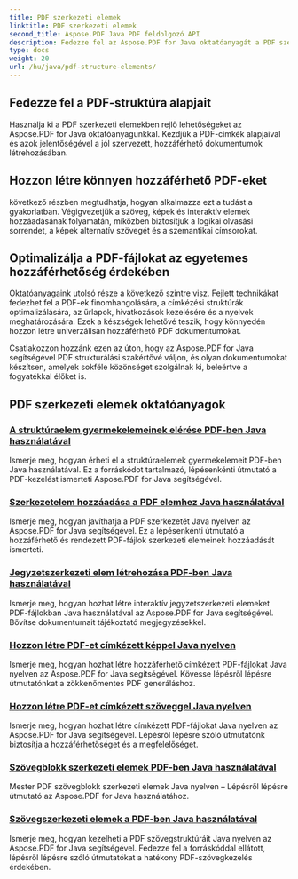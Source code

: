 ```yaml
---
title: PDF szerkezeti elemek
linktitle: PDF szerkezeti elemek
second_title: Aspose.PDF Java PDF feldolgozó API
description: Fedezze fel az Aspose.PDF for Java oktatóanyagát a PDF szerkezeti elemek elsajátításához. Könnyedén hozhat létre rendezett, hozzáférhető PDF-fájlokat.
type: docs
weight: 20
url: /hu/java/pdf-structure-elements/
---
```


## Fedezze fel a PDF-struktúra alapjait

Használja ki a PDF szerkezeti elemekben rejlő lehetőségeket az Aspose.PDF for Java oktatóanyagunkkal. Kezdjük a PDF-címkék alapjaival és azok jelentőségével a jól szervezett, hozzáférhető dokumentumok létrehozásában. 

## Hozzon létre könnyen hozzáférhető PDF-eket

következő részben megtudhatja, hogyan alkalmazza ezt a tudást a gyakorlatban. Végigvezetjük a szöveg, képek és interaktív elemek hozzáadásának folyamatán, miközben biztosítjuk a logikai olvasási sorrendet, a képek alternatív szövegét és a szemantikai címsorokat. 

## Optimalizálja a PDF-fájlokat az egyetemes hozzáférhetőség érdekében

Oktatóanyagaink utolsó része a következő szintre visz. Fejlett technikákat fedezhet fel a PDF-ek finomhangolására, a címkézési struktúrák optimalizálására, az űrlapok, hivatkozások kezelésére és a nyelvek meghatározására. Ezek a készségek lehetővé teszik, hogy könnyedén hozzon létre univerzálisan hozzáférhető PDF dokumentumokat.

Csatlakozzon hozzánk ezen az úton, hogy az Aspose.PDF for Java segítségével PDF strukturálási szakértővé váljon, és olyan dokumentumokat készítsen, amelyek sokféle közönséget szolgálnak ki, beleértve a fogyatékkal élőket is.
## PDF szerkezeti elemek oktatóanyagok
### [A struktúraelem gyermekelemeinek elérése PDF-ben Java használatával](./access-children-elements-of-structure-element-in-pdf-using-java/)
Ismerje meg, hogyan érheti el a struktúraelemek gyermekelemeit PDF-ben Java használatával. Ez a forráskódot tartalmazó, lépésenkénti útmutató a PDF-kezelést ismerteti Aspose.PDF for Java segítségével.
### [Szerkezetelem hozzáadása a PDF elemhez Java használatával](./add-structure-element-into-element-in-pdf-using-java/)
Ismerje meg, hogyan javíthatja a PDF szerkezetét Java nyelven az Aspose.PDF for Java segítségével. Ez a lépésenkénti útmutató a hozzáférhető és rendezett PDF-fájlok szerkezeti elemeinek hozzáadását ismerteti.
### [Jegyzetszerkezeti elem létrehozása PDF-ben Java használatával](./create-note-structure-element-in-pdf-using-java/)
Ismerje meg, hogyan hozhat létre interaktív jegyzetszerkezeti elemeket PDF-fájlokban Java használatával az Aspose.PDF for Java segítségével. Bővítse dokumentumait tájékoztató megjegyzésekkel.
### [Hozzon létre PDF-et címkézett képpel Java nyelven](./create-pdf-with-tagged-image-in-java/)
Ismerje meg, hogyan hozhat létre hozzáférhető címkézett PDF-fájlokat Java nyelven az Aspose.PDF for Java segítségével. Kövesse lépésről lépésre útmutatónkat a zökkenőmentes PDF generáláshoz.
### [Hozzon létre PDF-et címkézett szöveggel Java nyelven](./create-pdf-with-tagged-text-in-java/)
Ismerje meg, hogyan hozhat létre címkézett PDF-fájlokat Java nyelven az Aspose.PDF for Java segítségével. Lépésről lépésre szóló útmutatónk biztosítja a hozzáférhetőséget és a megfelelőséget.
### [Szövegblokk szerkezeti elemek PDF-ben Java használatával](./text-block-structure-elements-in-pdf-using-java/)
Mester PDF szövegblokk szerkezeti elemek Java nyelven – Lépésről lépésre útmutató az Aspose.PDF for Java használatához.
### [Szövegszerkezeti elemek a PDF-ben Java használatával](./text-structure-elements-in-pdf-using-java/)
Ismerje meg, hogyan kezelheti a PDF szövegstruktúráit Java nyelven az Aspose.PDF for Java segítségével. Fedezze fel a forráskóddal ellátott, lépésről lépésre szóló útmutatókat a hatékony PDF-szövegkezelés érdekében.